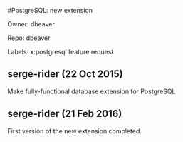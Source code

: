 #PostgreSQL: new extension

Owner: dbeaver

Repo: dbeaver

Labels: x:postgresql feature request 

## serge-rider (22 Oct 2015)

Make fully-functional database extension for PostgreSQL


## serge-rider (21 Feb 2016)

First version of the new extension completed.


